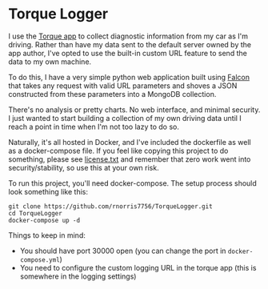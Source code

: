 # Torque Logger

I use the [Torque app](https://play.google.com/store/apps/details?id=org.prowl.torque&hl=en_US) to collect diagnostic information from my car as I'm driving.
Rather than have my data sent to the default server owned by the app author, I've opted to use the built-in custom URL feature to send the data to my own machine.

To do this, I have a very simple python web application built using [Falcon](https://github.com/falconry/falcon) that takes any request with valid URL parameters and shoves a JSON constructed from these parameters into a MongoDB collection.

There's no analysis or pretty charts.  No web interface, and minimal security.  I just wanted to start building a collection of my own driving data until I reach a point in time when I'm not too lazy to do so.

Naturally, it's all hosted in Docker, and I've included the dockerfile as well as a docker-compose file.
If you feel like copying this project to do something, please see [license.txt](license.txt) and remember that zero work went into security/stability, so use this at your own risk.

To run this project, you'll need docker-compose.  The setup process should look something like this:

```
git clone https://github.com/rnorris7756/TorqueLogger.git
cd TorqueLogger
docker-compose up -d
```

Things to keep in mind:
- You should have port 30000 open (you can change the port in `docker-compose.yml`)
- You need to configure the custom logging URL in the torque app (this is somewhere in the logging settings)

